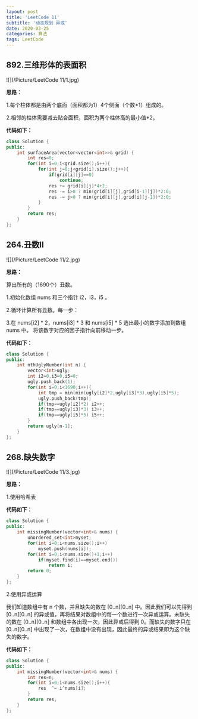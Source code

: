 ```yaml
---
layout: post
title: 'LeetCode 11'
subtitle: '动态规划 异或'
date: 2020-03-25
categories: 算法
tags: LeetCode
---
```


## 892.三维形体的表面积

![](/Picture/LeetCode 11/1.jpg)

**思路：**

1.每个柱体都是由两个底面（面积都为1）4个侧面（个数*1）组成的。

2.相邻的柱体需要减去贴合面积，面积为两个柱体高的最小值*2。

**代码如下：**

```cpp
class Solution {
public:
    int surfaceArea(vector<vector<int>>& grid) {
    	int res=0;
    	for(int i=0;i<grid.size();i++){
    		for(int j=0;j<grid[i].size();j++){
                if(grid[i][j]==0)
                    continue;
    			res += grid[i][j]*4+2;
    			res -= i>0 ? min(grid[i][j],grid[i-1][j])*2:0;
    			res -= j>0 ? min(grid[i][j],grid[i][j-1])*2:0;
    		}
    	}
    	return res;
    }
};
```

## 264.丑数II

![](/Picture/LeetCode 11/2.jpg)

**思路：**

算出所有的（1690个）丑数。

1.初始化数组 nums 和三个指针 i2，i3，i5 。

2.循环计算所有丑数。每一步：

3.在 nums[i2] * 2，nums[i3] * 3 和 nums[i5] * 5 选出最小的数字添加到数组 nums 中。
将该数字对应的因子指针向前移动一步。

**代码如下：**

```cpp
class Solution {
public:
    int nthUglyNumber(int n) {
    	vector<int>ugly;
    	int i2=0,i3=0,i5=0;
    	ugly.push_back(1);
    	for(int i=0;i<1690;i++){
    		int tmp = min(min(ugly[i2]*2,ugly[i3]*3),ugly[i5]*5);
    		ugly.push_back(tmp);
    		if(tmp==ugly[i2]*2) i2++;
    		if(tmp==ugly[i3]*3) i3++;
    		if(tmp==ugly[i5]*5) i5++;
    	}
    	return ugly[n-1];
    }
};
```

## 268.缺失数字

![](/Picture/LeetCode 11/3.jpg)

**思路：**

1.使用哈希表

**代码如下：**

```cpp
class Solution {
public:
    int missingNumber(vector<int>& nums) {
    	unordered_set<int>myset;
    	for(int i=0;i<nums.size();i++)
    		myset.push(nums[i]);
    	for(int i=0;i<nums.size()+1;i++)
    		if(myset.find(i)==myset.end())
    			return i;
    	return 0;
    }
};
```

2.使用异或运算

我们知道数组中有 n 个数，并且缺失的数在 [0..n][0..n] 中。因此我们可以先得到 [0..n][0..n] 的异或值，再将结果对数组中的每一个数进行一次异或运算。未缺失的数在 [0..n][0..n] 和数组中各出现一次，因此异或后得到 0。而缺失的数字只在 [0..n][0..n] 中出现了一次，在数组中没有出现，因此最终的异或结果即为这个缺失的数字。

**代码如下：**

```cpp
class Solution {
public:
    int missingNumber(vector<int>& nums) {
    	int res=n;
    	for(int i=0;i<nums.size();i++){
    		res  ^= i^nums[i];
    	}
    	return res;
    }
};
```

